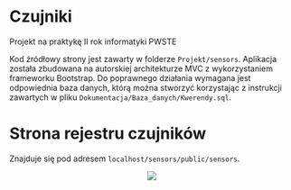 # Czujniki
Projekt na praktykę II rok informatyki PWSTE

Kod źródłowy strony jest zawarty w folderze `Projekt/sensors`. Aplikacja została zbudowana na autorskiej architekturze MVC z wykorzystaniem frameworku Bootstrap.
Do poprawnego działania wymagana jest odpowiednia baza danych, którą można stworzyć korzystając z instrukcji zawartych w pliku `Dokumentacja/Baza_danych/Kwerendy.sql`.

# Strona rejestru czujników
Znajduje się pod adresem `localhost/sensors/public/sensors`.

<p align="center">
  <img src="/Dokumentacja/Zrzuty_ekranu/Rejestr czujników.jpg">
</p>

